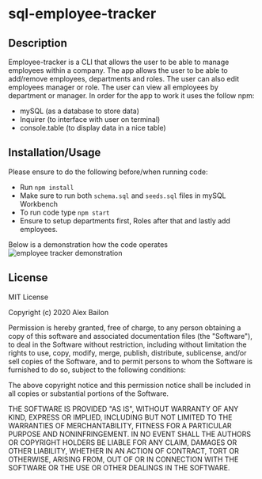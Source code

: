 # sql-employee-tracker
 
## Description
Employee-tracker is a CLI that allows the user to be able to manage employees within a company. The app allows the user to be able to add/remove employees, departments and roles. The user can also edit employees manager or role. The user can view all employees by department or manager. In order for the app to work it uses the follow npm:
* mySQL (as a database to store data)
* Inquirer (to interface with user on terminal)
* console.table (to display data in a nice table)

## Installation/Usage
Please ensure to do the following before/when running code:
* Run `npm install`
* Make sure to run both `schema.sql` and `seeds.sql` files in mySQL Workbench
* To run code type `npm start`
* Ensure to setup departments first, Roles after that and lastly add employees.

Below is a demonstration how the code operates  
![employee tracker demonstration](./assets/sql-Employee-Tracker.gif)
## License
MIT License

Copyright (c) 2020 Alex Bailon

Permission is hereby granted, free of charge, to any person obtaining a copy of this software and associated documentation files (the "Software"), to deal in the Software without restriction, including without limitation the rights to use, copy, modify, merge, publish, distribute, sublicense, and/or sell copies of the Software, and to permit persons to whom the Software is furnished to do so, subject to the following conditions:

The above copyright notice and this permission notice shall be included in all copies or substantial portions of the Software.

THE SOFTWARE IS PROVIDED "AS IS", WITHOUT WARRANTY OF ANY KIND, EXPRESS OR IMPLIED, INCLUDING BUT NOT LIMITED TO THE WARRANTIES OF MERCHANTABILITY, FITNESS FOR A PARTICULAR PURPOSE AND NONINFRINGEMENT. IN NO EVENT SHALL THE AUTHORS OR COPYRIGHT HOLDERS BE LIABLE FOR ANY CLAIM, DAMAGES OR OTHER LIABILITY, WHETHER IN AN ACTION OF CONTRACT, TORT OR OTHERWISE, ARISING FROM, OUT OF OR IN CONNECTION WITH THE SOFTWARE OR THE USE OR OTHER DEALINGS IN THE SOFTWARE.
